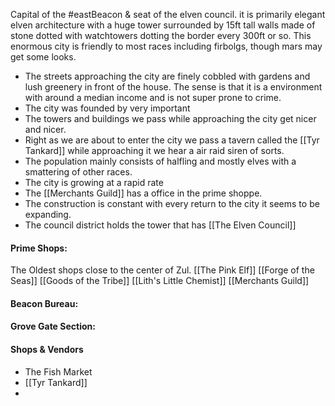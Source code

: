 Capital of the #eastBeacon & seat of the elven council. it is primarily elegant elven architecture with a huge tower surrounded by 15ft tall walls made of stone dotted with watchtowers dotting the border every 300ft or so. This enormous city is friendly to most races including firbolgs, though mars may get some looks. 
- The streets approaching the city are finely cobbled with gardens and lush greenery in front of the house. The sense is that it is a environment with around a median income and is not super prone to crime. 
- The city was founded by very important 
- The towers and buildings we pass while approaching the city get nicer and nicer.
- Right as we are about to enter the city we pass a tavern called the [[Tyr Tankard]] while approaching it we hear a air raid siren of sorts.
- The population mainly consists of halfling and mostly elves with a smattering of other races. 
- The city is growing at a rapid rate
- The [[Merchants Guild]] has a office in the prime shoppe. 
- The construction is constant with every return to the city it seems to be expanding.
- The council district holds the tower that has [[The Elven Council]]
#### Prime Shops:
The Oldest shops close to the center of Zul.
[[The Pink Elf]]
[[Forge of the Seas]]
[[Goods of the Tribe]]
[[Lith's Little Chemist]]
[[Merchants Guild]]
#### Beacon Bureau:

#### Grove Gate Section:

#### Shops & Vendors
- The Fish Market
- [[Tyr Tankard]]
- 